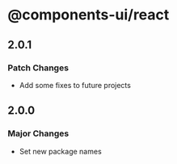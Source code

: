 # @components-ui/react

## 2.0.1

### Patch Changes

- Add some fixes to future projects

## 2.0.0

### Major Changes

- Set new package names
